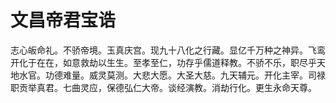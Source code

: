 # 文昌帝君宝诰

志心皈命礼。不骄帝境。玉真庆宫。现九十八化之行藏。显亿千万种之神异。飞鸾开化于在在，如意救劫以生生。至孝至仁，功存乎儒道释教。不骄不乐，职尽乎天地水官。功德难量。威灵莫测。大悲大愿。大圣大慈。九天辅元。开化主宰。司禄职贡举真君。七曲灵应，保德弘仁大帝。谈经演教。消劫行化。更生永命天尊。
